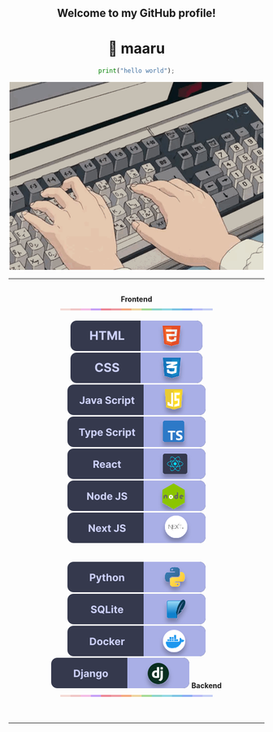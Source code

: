 <h2 align="center">Welcome to my GitHub profile!</h2>
<h1 align="center">👋 maaru</h1>
<div align="center">

```python
print("hello world");
```

</div>
<div align="center">
<img src="./img/keyboard.gif" alt="keyboard"  style="width:500px;"/>
<hr />
</div>
<br />
<div align="center" >
<strong>Frontend</strong>
<div align="center"><img src="./img/line.png" alt="line"  width="300" /></div>
<br />
<img src="./img/SteckTechnology/HTML.svg" alt="HTML"/>
<img src="./img/SteckTechnology/CSS.svg" alt="CSS"/>
<img src="./img/SteckTechnology/JavaScript.svg" alt="JS"/>
<br />
<!-- <br /> -->
<img src="./img/SteckTechnology/TypeScript.svg" alt="TS"/>
<img src="./img/SteckTechnology/React.svg" alt="ract"/>
<img src="./img/SteckTechnology/NodeJS.svg" alt="NodeJS"/>
<img src="./img/SteckTechnology/NextJS.svg" alt="NextJS"/>
</div>
<br />
<div align="center" >
<br />
<img src="./img/SteckTechnology/Python.svg" alt="NextJS"/>
<img src="./img/SteckTechnology/SQLite.svg" alt="NextJS"/>
<img src="./img/SteckTechnology/Docker.svg" alt="NextJS"/>
<img src="./img/SteckTechnology/Django.svg" alt="NextJS"/>
<strong>Backend</strong>
<div align="center"><img src="./img/line.png" alt="line"  width="300" /></div>
</div>
<br />
<br />
<hr/>
